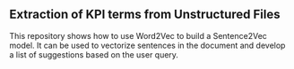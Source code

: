 ## Extraction of KPI terms from Unstructured Files


This repository shows how to use Word2Vec to build a Sentence2Vec model.
It can be used to vectorize sentences in the document and develop a list of suggestions based on the user query. 
